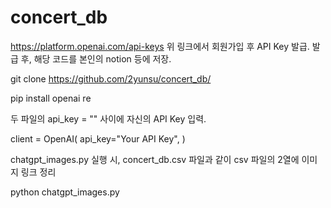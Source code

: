 # concert_db

https://platform.openai.com/api-keys
위 링크에서 회원가입 후 API Key 발급.
발급 후, 해당 코드를 본인의 notion 등에 저장.

  git clone https://github.com/2yunsu/concert_db/

  pip install openai re

두 파일의 api_key = "" 사이에 자신의 API Key 입력.

  client = OpenAI(
      api_key="Your API Key",
  )

chatgpt_images.py 실행 시,
concert_db.csv 파일과 같이 csv 파일의 2열에 이미지 링크 정리

  python chatgpt_images.py

